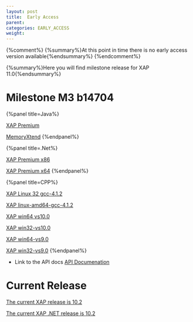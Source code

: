 ```yaml
---
layout: post
title:  Early Access
parent:
categories: EARLY_ACCESS
weight:
---
```


{%comment%}
{%summary%}At this point in time there is no early access version available{%endsummary%}
{%endcomment%}

 
{%summary%}Here you will find milestone release for XAP 11.0{%endsummary%}



# Milestone M3 b14704

 


{%panel title=Java%}

[XAP Premium](http://www.gigaspaces.com/tempfiles/downloads/EarlyAccess/xap/11.0.0/m3/gigaspaces-xap-premium-11.0.0-m3-b14704-with-license.zip)

[MemoryXtend](http://www.gigaspaces.com/tempfiles/downloads/EarlyAccess/xap/11.0.0/m3/blobstore-11.0.0-14704_M3_1.noarch.rpm)
{%endpanel%}


{%panel title=.Net%}

[XAP Premium x86](http://www.gigaspaces.com/tempfiles/downloads/EarlyAccess/xap/11.0.0/m3/GigaSpaces-XAP.NET-Premium-11.0.0.14704-M3-x86.msi)

[XAP Premium x64](http://www.gigaspaces.com/tempfiles/downloads/EarlyAccess/xap/11.0.0/m3/GigaSpaces-XAP.NET-Premium-11.0.0.14704-M3-x64.msi)
{%endpanel%}

{%panel title=CPP%}

[XAP Linux 32 gcc-4.1.2](http://www.gigaspaces.com/tempfiles/downloads/EarlyAccess/xap/11.0.0/m3/gigaspaces-cpp-11.0.0-m3-linux32-gcc-4.1.2.tar.gz)

[XAP linux-amd64-gcc-4.1.2](http://www.gigaspaces.com/tempfiles/downloads/EarlyAccess/xap/11.0.0/m3/gigaspaces-cpp-11.0.0-m3-linux-amd64-gcc-4.1.2.tar.gz)

[XAP win64 vs10.0](http://www.gigaspaces.com/tempfiles/downloads/EarlyAccess/xap/11.0.0/m3/gigaspaces-cpp-11.0.0-m3-win64-vs10.0.tar.gz)

[XAP win32-vs10.0](http://www.gigaspaces.com/tempfiles/downloads/EarlyAccess/xap/11.0.0/m3/gigaspaces-cpp-11.0.0-m3-win32-vs10.0.tar.gz)

[XAP win64-vs9.0](http://www.gigaspaces.com/tempfiles/downloads/EarlyAccess/xap/11.0.0/m3/gigaspaces-cpp-11.0.0-m3-win64-vs9.0.tar.gz)

[XAP win32-vs9.0](http://www.gigaspaces.com/tempfiles/downloads/EarlyAccess/xap/11.0.0/m3/gigaspaces-cpp-11.0.0-m3-win32-vs9.0.tar.gz)
{%endpanel%}

 



* Link to the API docs
[API Documenation](/api_documentation)




# Current Release

[The current XAP release is 10.2](/xap102)

[The current XAP .NET release is 10.2](/xap102net)


 

